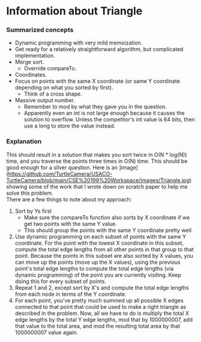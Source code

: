# Information about Triangle
### Summarized concepts
  - Dynamic programming with very mild memoization.
  - Get ready for a relatively straightforward algorithm, but complicated implementation.
  - Merge sort.
    - Override compareTo.
  - Coordinates.
  - Focus on points with the same X coordinate (or same Y coordinate depending on what you sorted by first).
    - Think of a cross shape.
  - Massive output number.
    - Remember to mod by what they gave you in the question.
    - Apparently even an int is not large enough because it causes the solution to overflow. Unless the competitor's int value is 64 bits, then use a long to store the value instead.

### Explanation
This should result in a solution that makes you sort twice in O(N * log(N)) time, and you traverse the points three times in O(N) time. This should be good enough for a silver question. Here is an ]image](https://github.com/TurtleCamera/USACO-TurtleCamera/blob/main/CSE%20199%20Workspace/images/Triangle.jpg) showing some of the work that I wrote down on scratch paper to help me solve this problem.  
There are a few things to note about my approach:
1. Sort by Ys first
    - Make sure the compareTo function also sorts by X coordinate if we get two points with the same Y value.
    - This should group the points with the same Y coordinate pretty well.
2. Use dynamic programming on each subset of points with the same Y coordinate. For the point with the lowest X coordinate in this subset, compute the total edge lengths from all other points in that group to that point. Because the points in this subset are also sorted by X values, you can move up the points (move up the X values), using the previous point's total edge lengths to compute the total edge lengths (via dynamic programming) of the point you are currently visiting. Keep doing this for every subset of points.
3. Repeat 1 and 2, except sort by X's and compute the total edge lengths from each node in terms of the Y coordinate.
4. For each point, you've pretty much summed up all possible X edges connected to that point that could be used to make a right triangle as described in the problem. Now, all we have to do is multiply the total X edge lengths by the total Y edge lengths, mod that by 1000000007, add that value to the total area, and mod the resulting total area by that 1000000007 value again.
